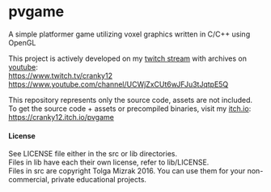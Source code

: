 # pvgame
A simple platformer game utilizing voxel graphics written in C/C++ using OpenGL

This project is actively developed on my [twitch stream](https://www.twitch.tv/cranky12) with archives on [youtube](https://www.youtube.com/channel/UCWjZxCUt6wJFJu3tJqtpE5Q):  
https://www.twitch.tv/cranky12  
https://www.youtube.com/channel/UCWjZxCUt6wJFJu3tJqtpE5Q  

This repository represents only the source code, assets are not included.  
To get the source code + assets or precompiled binaries, visit my [itch.io](https://cranky12.itch.io/pvgame): https://cranky12.itch.io/pvgame

#### License
See LICENSE file either in the src or lib directories.  
Files in lib have each their own license, refer to lib/LICENSE.  
Files in src are copyright Tolga Mizrak 2016. You can use them for your non-commercial, private educational projects.
